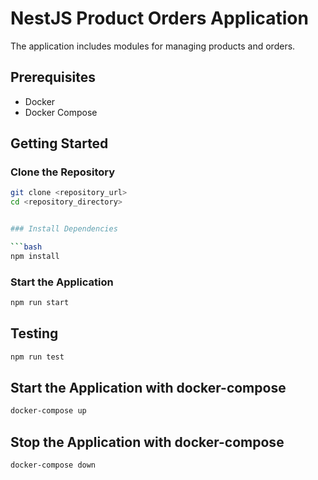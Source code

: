 # NestJS Product Orders Application

The application includes modules for managing products and orders.

## Prerequisites

- Docker
- Docker Compose

## Getting Started

### Clone the Repository

````bash
git clone <repository_url>
cd <repository_directory>


### Install Dependencies

```bash
npm install
````

### Start the Application

```bash
npm run start
```

## Testing

```bash
npm run test
```

## Start the Application with docker-compose

```bash
docker-compose up
```

## Stop the Application with docker-compose

```bash
docker-compose down
```
